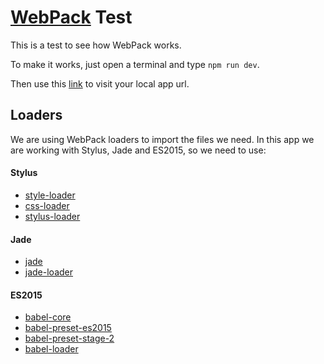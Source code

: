 # [WebPack](https://webpack.github.io/) Test

This is a test to see how WebPack works.

To make it works, just open a terminal and type `npm run dev`.

Then use this [link](http://localhost:8080) to visit your local app url.

## Loaders

We are using WebPack loaders to import the files we need. In this app we are working with Stylus, Jade and ES2015, so we need to use:

#### Stylus

* [style-loader](https://github.com/webpack/style-loader)
* [css-loader](https://github.com/webpack/css-loader)
* [stylus-loader](https://github.com/shama/stylus-loader)

#### Jade

* [jade](https://github.com/jadejs/jade)
* [jade-loader](https://github.com/webpack/jade-loader)

#### ES2015

* [babel-core](https://github.com/babel/babel)
* [babel-preset-es2015](https://babeljs.io/docs/plugins/preset-es2015/)
* [babel-preset-stage-2](https://babeljs.io/docs/plugins/preset-stage-2/)
* [babel-loader](https://github.com/babel/babel-loader)
